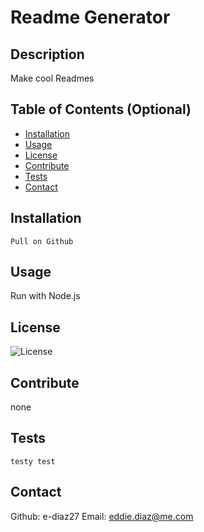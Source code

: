 # Readme Generator

## Description

Make cool Readmes

## Table of Contents (Optional)

- [Installation](#installation)
- [Usage](#usage)
- [License](#license)
- [Contribute](#contribute)
- [Tests](#tests)
- [Contact](#contact)

## Installation

```
Pull on Github
```

## Usage

Run with Node.js

## License

![License](https://img.shields.io/badge/License-BSD%203-blue.svg)

## Contribute

none

## Tests
```
testy test
```

## Contact

Github: e-diaz27
Email: eddie.diaz@me.com
